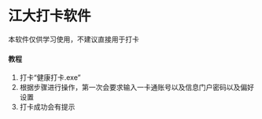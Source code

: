 # 江大打卡软件

</strong>本软件仅供学习使用，不建议直接用于打卡</strong>

#### 教程

1. 打卡“健康打卡.exe”
2. 根据步骤进行操作，第一次会要求输入一卡通账号以及信息门户密码以及偏好设置
3. 打卡成功会有提示



